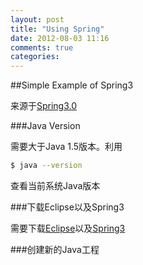 ```yaml
---
layout: post
title: "Using Spring"
date: 2012-08-03 11:16
comments: true
categories: 
---
```


##Simple Example of Spring3

来源于[Spring3.0](http://www.roseindia.net/spring/spring3/index.shtml)

###Java Version

需要大于Java 1.5版本。利用
```bash
$ java --version
```
查看当前系统Java版本

###下载Eclipse以及Spring3

需要下载[Eclipse]( http://www.eclipse.org/downloads/)以及[Spring3]( http://www.springsource.org/download)

###创建新的Java工程


